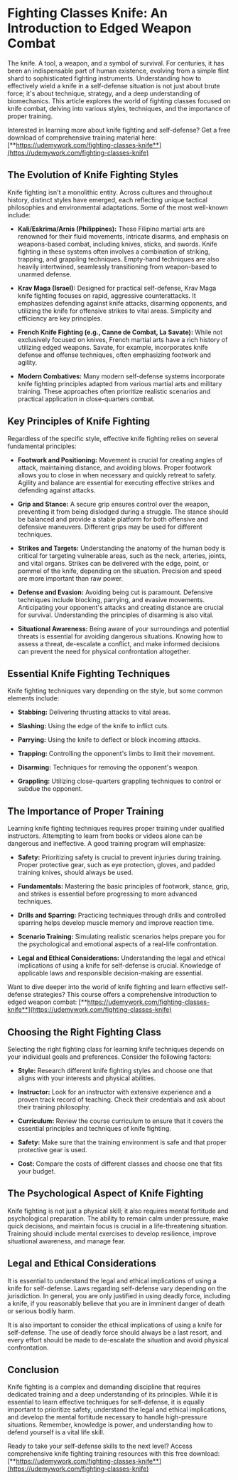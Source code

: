 # Fighting Classes Knife: An Introduction to Edged Weapon Combat

The knife. A tool, a weapon, and a symbol of survival. For centuries, it has been an indispensable part of human existence, evolving from a simple flint shard to sophisticated fighting instruments. Understanding how to effectively wield a knife in a self-defense situation is not just about brute force; it's about technique, strategy, and a deep understanding of biomechanics. This article explores the world of fighting classes focused on knife combat, delving into various styles, techniques, and the importance of proper training.

Interested in learning more about knife fighting and self-defense? Get a free download of comprehensive training material here: [**https://udemywork.com/fighting-classes-knife**](https://udemywork.com/fighting-classes-knife)

## The Evolution of Knife Fighting Styles

Knife fighting isn't a monolithic entity. Across cultures and throughout history, distinct styles have emerged, each reflecting unique tactical philosophies and environmental adaptations. Some of the most well-known include:

*   **Kali/Eskrima/Arnis (Philippines):** These Filipino martial arts are renowned for their fluid movements, intricate disarms, and emphasis on weapons-based combat, including knives, sticks, and swords. Knife fighting in these systems often involves a combination of striking, trapping, and grappling techniques. Empty-hand techniques are also heavily intertwined, seamlessly transitioning from weapon-based to unarmed defense.

*   **Krav Maga (Israel):** Designed for practical self-defense, Krav Maga knife fighting focuses on rapid, aggressive counterattacks. It emphasizes defending against knife attacks, disarming opponents, and utilizing the knife for offensive strikes to vital areas. Simplicity and efficiency are key principles.

*   **French Knife Fighting (e.g., Canne de Combat, La Savate):** While not exclusively focused on knives, French martial arts have a rich history of utilizing edged weapons. Savate, for example, incorporates knife defense and offense techniques, often emphasizing footwork and agility.

*   **Modern Combatives:** Many modern self-defense systems incorporate knife fighting principles adapted from various martial arts and military training. These approaches often prioritize realistic scenarios and practical application in close-quarters combat.

## Key Principles of Knife Fighting

Regardless of the specific style, effective knife fighting relies on several fundamental principles:

*   **Footwork and Positioning:** Movement is crucial for creating angles of attack, maintaining distance, and avoiding blows. Proper footwork allows you to close in when necessary and quickly retreat to safety. Agility and balance are essential for executing effective strikes and defending against attacks.

*   **Grip and Stance:** A secure grip ensures control over the weapon, preventing it from being dislodged during a struggle. The stance should be balanced and provide a stable platform for both offensive and defensive maneuvers. Different grips may be used for different techniques.

*   **Strikes and Targets:** Understanding the anatomy of the human body is critical for targeting vulnerable areas, such as the neck, arteries, joints, and vital organs. Strikes can be delivered with the edge, point, or pommel of the knife, depending on the situation. Precision and speed are more important than raw power.

*   **Defense and Evasion:** Avoiding being cut is paramount. Defensive techniques include blocking, parrying, and evasive movements. Anticipating your opponent's attacks and creating distance are crucial for survival. Understanding the principles of disarming is also vital.

*   **Situational Awareness:** Being aware of your surroundings and potential threats is essential for avoiding dangerous situations. Knowing how to assess a threat, de-escalate a conflict, and make informed decisions can prevent the need for physical confrontation altogether.

## Essential Knife Fighting Techniques

Knife fighting techniques vary depending on the style, but some common elements include:

*   **Stabbing:** Delivering thrusting attacks to vital areas.

*   **Slashing:** Using the edge of the knife to inflict cuts.

*   **Parrying:** Using the knife to deflect or block incoming attacks.

*   **Trapping:** Controlling the opponent's limbs to limit their movement.

*   **Disarming:** Techniques for removing the opponent's weapon.

*   **Grappling:** Utilizing close-quarters grappling techniques to control or subdue the opponent.

## The Importance of Proper Training

Learning knife fighting techniques requires proper training under qualified instructors. Attempting to learn from books or videos alone can be dangerous and ineffective. A good training program will emphasize:

*   **Safety:** Prioritizing safety is crucial to prevent injuries during training. Proper protective gear, such as eye protection, gloves, and padded training knives, should always be used.

*   **Fundamentals:** Mastering the basic principles of footwork, stance, grip, and strikes is essential before progressing to more advanced techniques.

*   **Drills and Sparring:** Practicing techniques through drills and controlled sparring helps develop muscle memory and improve reaction time.

*   **Scenario Training:** Simulating realistic scenarios helps prepare you for the psychological and emotional aspects of a real-life confrontation.

*   **Legal and Ethical Considerations:** Understanding the legal and ethical implications of using a knife for self-defense is crucial. Knowledge of applicable laws and responsible decision-making are essential.

Want to dive deeper into the world of knife fighting and learn effective self-defense strategies? This course offers a comprehensive introduction to edged weapon combat: [**https://udemywork.com/fighting-classes-knife**](https://udemywork.com/fighting-classes-knife)

## Choosing the Right Fighting Class

Selecting the right fighting class for learning knife techniques depends on your individual goals and preferences. Consider the following factors:

*   **Style:** Research different knife fighting styles and choose one that aligns with your interests and physical abilities.

*   **Instructor:** Look for an instructor with extensive experience and a proven track record of teaching. Check their credentials and ask about their training philosophy.

*   **Curriculum:** Review the course curriculum to ensure that it covers the essential principles and techniques of knife fighting.

*   **Safety:** Make sure that the training environment is safe and that proper protective gear is used.

*   **Cost:** Compare the costs of different classes and choose one that fits your budget.

## The Psychological Aspect of Knife Fighting

Knife fighting is not just a physical skill; it also requires mental fortitude and psychological preparation. The ability to remain calm under pressure, make quick decisions, and maintain focus is crucial in a life-threatening situation. Training should include mental exercises to develop resilience, improve situational awareness, and manage fear.

## Legal and Ethical Considerations

It is essential to understand the legal and ethical implications of using a knife for self-defense. Laws regarding self-defense vary depending on the jurisdiction. In general, you are only justified in using deadly force, including a knife, if you reasonably believe that you are in imminent danger of death or serious bodily harm.

It is also important to consider the ethical implications of using a knife for self-defense. The use of deadly force should always be a last resort, and every effort should be made to de-escalate the situation and avoid physical confrontation.

## Conclusion

Knife fighting is a complex and demanding discipline that requires dedicated training and a deep understanding of its principles. While it is essential to learn effective techniques for self-defense, it is equally important to prioritize safety, understand the legal and ethical implications, and develop the mental fortitude necessary to handle high-pressure situations. Remember, knowledge is power, and understanding how to defend yourself is a vital life skill.

Ready to take your self-defense skills to the next level? Access comprehensive knife fighting training resources with this free download: [**https://udemywork.com/fighting-classes-knife**](https://udemywork.com/fighting-classes-knife)
